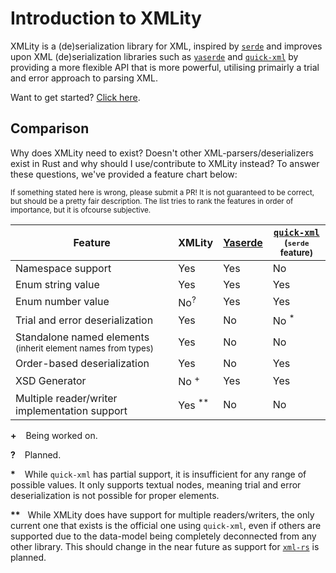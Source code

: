 # Introduction to XMLity

XMLity is a (de)serialization library for XML, inspired by [`serde`][serde] and improves upon XML (de)serialization libraries such as [`yaserde`][yaserde] and [`quick-xml`][quick-xml] by providing a more flexible API that is more powerful, utilising primairly a trial and error approach to parsing XML.

[serde]: https://serde.rs/
[yaserde]: https://github.com/media-io/yaserde
[quick-xml]: https://github.com/tafia/quick-xml
[xml-rs]: https://github.com/kornelski/xml-rs

Want to get started? [Click here](./1_getting_started/README.md).

## Comparison

Why does XMLity need to exist? Doesn't other XML-parsers/deserializers exist in Rust and why should I use/contribute to XMLity instead? To answer these questions, we've provided a feature chart below:

<sup>
If something stated here is wrong, please submit a PR! It is not guaranteed to be correct, but should be a pretty fair description. The list tries to rank the features in order of importance, but it is ofcourse subjective.
</sup>

| Feature                                                                      | XMLity              | [Yaserde][yaserde] | [`quick-xml`][quick-xml] <br> <sup>(`serde` feature)</sup> |
| ---------------------------------------------------------------------------- | ------------------- | ------------------ | ---------------------------------------------------------- |
| Namespace support                                                            | Yes                 | Yes                | No                                                         |
| Enum string value                                                            | Yes                 | Yes                | Yes                                                        |
| Enum number value                                                            | No<sup>?</sup>      | Yes                | Yes                                                        |
| Trial and error deserialization                                              | Yes                 | No                 | No <sup>\*</sup>                                           |
| Standalone named elements <br> <sup>(inherit element names from types)</sup> | Yes                 | No                 | No                                                         |
| Order-based deserialization                                                  | Yes                 | No                 | Yes                                                        |
| XSD Generator                                                                | No <sup>+</sup>     | Yes                | Yes                                                        |
| Multiple reader/writer implementation support                                | Yes <sup>\*\*</sup> | No                 | No                                                         |

<strong>\+</strong> &ensp; Being worked on.

<strong>?</strong> &ensp; Planned.

<strong>\*</strong> &ensp; While `quick-xml` has partial support, it is insufficient for any range of possible values. It only supports textual nodes, meaning trial and error deserialization is not possible for proper elements.

<strong>\*\*</strong> &nbsp; While XMLity does have support for multiple readers/writers, the only current one that exists is the official one using `quick-xml`, even if others are supported due to the data-model being completely deconnected from any other library. This should change in the near future as support for [`xml-rs`](https://crates.io/crates/xml-rs) is planned.
